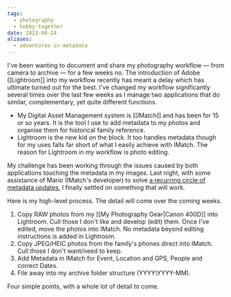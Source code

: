 ```yaml
---
tags:
  - photography
  - hobby-together
date: 2023-08-24
aliases:
  - adventures-in-metadata
---
```

I've been wanting to document and share my photography workflow — from camera to archive — for a few weeks no. The introduction of Adobe [[Lightroom]] into my workflow recently has meant a delay which has ultimate turned out for the best. I've changed my workflow significantly several times over the last few weeks as I manage two applications that do similar, complementary, yet quite different functions.

- My Digital Asset Management system is [[IMatch]] and has been for 15 or so years. It is the tool I use to add metadata to my photos and organise them for historical family reference.
- Lightroom is the new kid on the block. It too handles metadata though for my uses falls far short of what I easily achieve with IMatch. The reason for Lightroom in my workflow is photo editing.

My challenge has been working through the issues caused by both applications touching the metadata in my images. Last night, with some assistance of Mario (IMatch's developer) to solve [a recurring circle of metadata updates](https://www.photools.com/community/index.php/topic,13547.0.html), I finally settled on something that will work.

Here is my high-level process. The detail will come over the coming weeks.

1. Copy RAW photos from my [[My Photography Gear|Canon 400D]] into Lightroom. Cull those I don't like and develop (edit) them. Once I've edited, move the photos into IMatch. No metadata beyond editing instructions is added in Lightroom.
2. Copy JPEG/HEIC photos from the family's phones direct into IMatch. Cull those I don't want/need to keep.
3. Add Metadata in IMatch for Event, Location and GPS, People and correct Dates.
4. File away into my archive folder structure (YYYY\YYYY-MM).

Four simple points, with a whole lot of detail to come.
